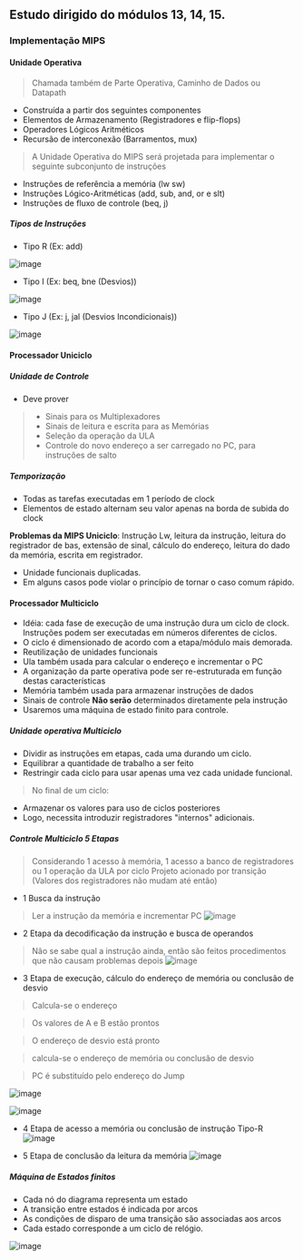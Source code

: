 ## Estudo dirigido do módulos 13, 14, 15.

### Implementação MIPS

#### Unidade Operativa
> Chamada também de Parte Operativa, Caminho de Dados ou Datapath

- Construída a partir dos seguintes componentes
- Elementos de Armazenamento (Registradores e flip-flops)
- Operadores Lógicos Aritméticos
- Recursão de interconexão (Barramentos, mux)

> A Unidade Operativa do MIPS será projetada para implementar o seguinte subconjunto de instruções
- Instruções de referência a memória (lw sw)
- Instruções Lógico-Aritméticas (add, sub, and, or e slt)
- Instruções de fluxo de controle (beq, j)

##### Tipos de Instruções
- Tipo R (Ex: add)

![image](https://user-images.githubusercontent.com/18054053/48315724-09c2a480-e5c1-11e8-8098-ae5e341da308.png)

- Tipo I (Ex: beq, bne (Desvios))

![image](https://user-images.githubusercontent.com/18054053/48315741-4bebe600-e5c1-11e8-93d1-f6a3ddbed264.png)

- Tipo J (Ex: j, jal (Desvios Incondicionais))

![image](https://user-images.githubusercontent.com/18054053/48315795-e1877580-e5c1-11e8-93ac-d5a792c10331.png)



#### Processador Uniciclo

##### Unidade de Controle
- Deve prover
> - Sinais para os Multiplexadores
> - Sinais de leitura e escrita para as Memórias
> - Seleção da operação da ULA
> - Controle do novo endereço a ser carregado no PC, para instruções de salto

##### Temporização
- Todas as tarefas executadas em 1 período de clock
- Elementos de estado alternam seu valor apenas na borda de subida do clock

**Problemas da MIPS Uniciclo**: Instrução Lw, leitura da instrução, leitura do registrador de bas, extensão de sinal, cálculo do endereço, leitura do dado da memória, escrita em registrador.
- Unidade funcionais duplicadas.
- Em alguns casos pode violar o princípio de tornar o caso comum rápido.

#### Processador Multiciclo

- Idéia: cada fase de execução de uma instrução dura um ciclo de clock. Instruções podem ser executadas em números diferentes de ciclos.
- O ciclo é dimensionado de acordo com a etapa/módulo mais demorada.
- Reutilização de unidades funcionais
- Ula também usada para calcular o endereço e incrementar o PC
- A organização da parte operativa pode ser re-estruturada em função  destas características
- Memória também usada para armazenar instruções de dados
- Sinais de controle **Não serão** determinados diretamente pela instrução
- Usaremos uma máquina de estado finito para controle.

##### Unidade operativa Multiciclo
- Dividir as instruções em etapas, cada uma durando um ciclo.
- Equilibrar a quantidade de trabalho a ser feito
- Restringir cada ciclo para usar apenas uma vez cada unidade funcional.

> No final de um ciclo:
- Armazenar os valores para uso de ciclos posteriores
- Logo, necessita introduzir registradores "internos" adicionais.


##### Controle Multiciclo 5 Etapas
> Considerando 1 acesso à memória, 1 acesso a banco de registradores ou 1 operação da ULA por ciclo
> Projeto acionado por transição (Valores dos registradores não mudam até então)

- 1 Busca da instrução
> Ler a instrução da memória e incrementar PC
![image](https://user-images.githubusercontent.com/18054053/48320133-05b47800-e5fd-11e8-8054-ab1c6e92c739.png)

- 2 Etapa da decodificação da instrução e busca de operandos
> Não se sabe qual a instrução ainda, então são feitos procedimentos que não causam problemas depois
![image](https://user-images.githubusercontent.com/18054053/48320151-51672180-e5fd-11e8-9cd4-632d7850155c.png)

- 3 Etapa de execução, cálculo do endereço de memória ou conclusão de desvio

> Calcula-se o endereço

> Os valores de A e B estão prontos

> O endereço de desvio está pronto

> calcula-se o endereço de memória ou conclusão de desvio

> PC é substituído pelo endereço do Jump

![image](https://user-images.githubusercontent.com/18054053/48320184-bcb0f380-e5fd-11e8-9dac-0c358697b31f.png)

![image](https://user-images.githubusercontent.com/18054053/48320190-c76b8880-e5fd-11e8-81f2-551a1bace172.png)

- 4 Etapa de acesso a memória ou conclusão de instrução Tipo-R
![image](https://user-images.githubusercontent.com/18054053/48320221-1dd8c700-e5fe-11e8-96ea-64bc5ad8e13b.png)

- 5 Etapa de conclusão da leitura da memória
![image](https://user-images.githubusercontent.com/18054053/48320227-229d7b00-e5fe-11e8-9f11-0bbafcb27151.png)


##### Máquina de Estados finitos
- Cada nó do diagrama representa um estado
- A transição entre estados é indicada por arcos
- As condições de disparo de uma transição são associadas aos arcos
- Cada estado corresponde a um ciclo de relógio.

![image](https://user-images.githubusercontent.com/18054053/48320252-9475c480-e5fe-11e8-80c9-1f533fb5b00c.png)
